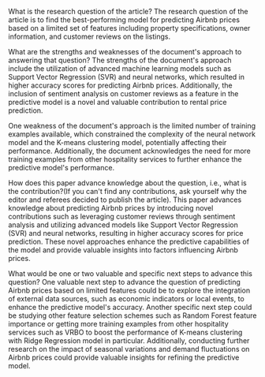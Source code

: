 What is the research question of the article?
The research question of the article is to find the best-performing model 
for predicting Airbnb prices based on a limited set of features including 
property specifications, owner information, and customer reviews on the listings.

What are the strengths and weaknesses of the document's approach to answering that question?
The strengths of the document's approach include the utilization of advanced machine learning
models such as Support Vector Regression (SVR) and neural networks, which resulted in higher 
accuracy scores for predicting Airbnb prices. Additionally, the inclusion of sentiment analysis
on customer reviews as a feature in the predictive model is a novel and valuable contribution 
to rental price prediction. 

One weakness of the document's approach is the limited number of training examples available, 
which constrained the complexity of the neural network model and the K-means clustering model,
potentially affecting their performance. Additionally, the document acknowledges the need for 
more training examples from other hospitality services to further enhance the predictive model's performance.

How does this paper advance knowledge about the question, i.e., what is the contribution?(If 
you can't find any contributions, ask yourself why the editor and referees decided to publish the article).
This paper advances knowledge about predicting Airbnb prices by introducing novel contributions 
such as leveraging customer reviews through sentiment analysis and utilizing advanced models like
Support Vector Regression (SVR) and neural networks, resulting in higher accuracy scores for price 
prediction. These novel approaches enhance the predictive capabilities of the model and provide valuable
insights into factors influencing Airbnb prices.


What would be one or two valuable and specific next steps to advance this question?
One valuable next step to advance the question of predicting Airbnb prices based on limited features 
could be to explore the integration of external data sources, such as economic indicators or local events,
to enhance the predictive model's accuracy. Another specific next step could be studying other feature 
selection schemes such as Random Forest feature importance or getting more training examples from other 
hospitality services such as VRBO to boost the performance of K-means clustering with Ridge Regression
model in particular. Additionally, conducting further research on the impact of seasonal variations
and demand fluctuations on Airbnb prices could provide valuable insights for refining the predictive model. 
